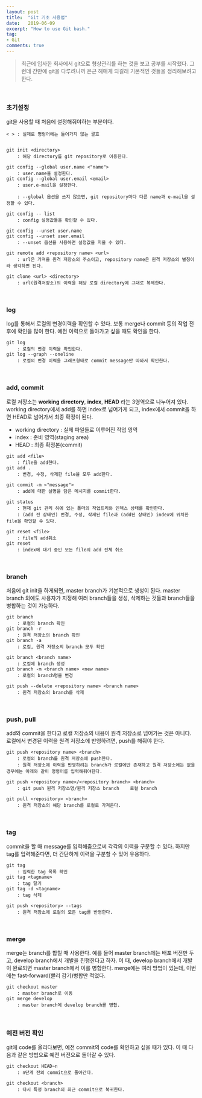 ```yaml
---
layout: post
title:  "Git 기초 사용법"
date:   2019-06-09
excerpt: "How to use Git bash."
tag:
- Git
comments: true
---
```



> 최근에 입사한 회사에서 git으로 형상관리를 하는 것을 보고 공부를 시작했다. 그런데 간만에 git을 다루려니까 은근 헤매게 되길래 기본적인 것들을 정리해보려고 한다.

<br>

### 초기설정

git을 사용할 때 처음에 설정해줘야하는 부분이다.  
~~~
< > : 실제로 명렁어에는 들어가지 않는 괄호


git init <directory>
	: 해당 directory를 git repository로 이용한다.

git config --global user.name <"name">
	: user.name을 설정한다. 
git config --global user.email <email>
	: user.e-mail을 설정한다. 
	
	: --global 옵션을 쓰지 않으면, git repository마다 다른 name과 e-mail을 설정할 수 있다.

git config -- list
	: config 설정값들을 확인할 수 있다.

git config --unset user.name
git config --unset user.email
	: --unset 옵션을 사용하면 설정값을 지울 수 있다.

git remote add <repository name> <url>
	: url은 가져올 원격 저장소의 주소이고, repository name은 원격 저장소의 별칭이라 생각하면 된다.

git clone <url> <directory>
	: url(원격저장소)의 이력을 해당 로컬 directory에 그대로 복제한다.
~~~

<br>

### log

log를 통해서 로컬의 변경이력을 확인할 수 있다. 보통 merge나 commit 등의 작업 전후에 확인을 많이 한다. 예전 이력으로 돌아가고 싶을 때도 확인을 한다.
~~~
git log
	: 로컬의 변경 이력을 확인한다.
git log --graph --oneline
	: 로컬의 변경 이력을 그래프형태로 commit message만 따와서 확인한다.
~~~

<br>

### add, commit

로컬 저장소는 **working directory**, **index**, **HEAD** 라는 3영역으로 나누어져 있다. working directory에서 add를 하면 index로 넘어가게 되고, index에서 commit을 하면 HEAD로 넘어가서 최종 확정이 된다.
<br>
* working directory : 실제 파일들로 이루어진 작업 영역
* index : 준비 영역(staging area)
* HEAD : 최종 확정본(commit)

~~~
git add <file>
	: file을 add한다.
git add .
	: 변경, 수정, 삭제한 file을 모두 add한다.

git commit -m <"message">
	: add에 대한 설명을 담은 메시지를 commit한다.

git status
	: 현재 git 관리 하에 있는 폴더의 작업트리와 인덱스 상태를 확인한다.
	: (add 전 상태인) 변경, 수정, 삭제된 file과 (add된 상태인) index에 위치한 file을 확인할 수 있다.

git reset <file>
	: file의 add취소
git reset
	: index에 대기 중인 모든 file의 add 전체 취소
~~~

<br>

### branch

처음에 git init을 하게되면, master branch가 기본적으로 생성이 된다. master branch 외에도 사용자가 지정해 여러 branch들을 생성, 삭제하는 것들과 branch들을 병합하는 것이 가능하다.

~~~
git branch
	: 로컬의 branch 확인
git branch -r
	: 원격 저장소의 branch 확인
git branch -a
	: 로컬, 원격 저장소의 branch 모두 확인

git branch <branch name>
	: 로컬에 branch 생성
git branch -m <branch name> <new name>
	: 로컬의 branch명을 변경

git push --delete <repository name> <branch name>
	: 원격 저장소의 branch를 삭제 
~~~

<br>

### push, pull

add와 commit을 한다고 로컬 저장소의 내용이 원격 저장소로 넘어가는 것은 아니다. 로컬에서 변경된 이력을 원격 저장소에 반영하려면, push를 해줘야 한다.
~~~
git push <repository name> <branch>
	: 로컬의 branch를 원격 저장소에 push한다.
	: 원격 저장소에 이력을 반영하려는 branch가 로컬에만 존재하고 원격 저장소에는 없을 경우에는 아래와 같이 명령어를 입력해줘야한다.

git push <repository name>/<repository branch> <branch>
	: git push 원격 저장소명/원격 저장소 branch    로컬 branch

git pull <repository> <branch>
	: 원격 저장소의 해당 branch를 로컬로 가져온다.
~~~

<br>

### tag

commit을 할 때 message를 입력해줌으로써 각각의 이력을 구분할 수 있다. 하지만 tag를 입력해준다면, 더 간단하게 이력을 구분할 수 있어 유용하다.

~~~
git tag
	: 입력한 tag 목록 확인
git tag <tagname>
	: tag 달기
git tag -d <tagname>
	: tag 삭제

git push <repository> --tags
	: 원격 저장소에 로컬의 모든 tag를 반영한다.
~~~

<br>

### merge

merge는 branch를 합칠 때 사용한다. 예를 들어 master branch에는 배포 버전만 두고, develop branch에서 개발을 진행한다고 하자. 이 때, develop branch에서 개발이 완료되면 master branch에서 이를 병합한다.
merge에는 여러 방법이 있는데, 이번에는 fast-forward(빨리 감기)병합만 적었다.

~~~
git checkout master
	: master branch로 이동
git merge develop
	: master branch에 develop branch를 병합.
~~~

<br>

### 예전 버전 확인

git에 code를 올리다보면, 예전 commit의 code를 확인하고 싶을 때가 있다. 이 때 다음과 같은 방법으로 예전 버전으로 돌아갈 수 있다.

~~~
git checkout HEAD~n
	: n단계 전의 commit으로 돌아간다.

git checkout <branch>
	: 다시 특정 branch의 최근 commit으로 복귀한다.
~~~

<br>
